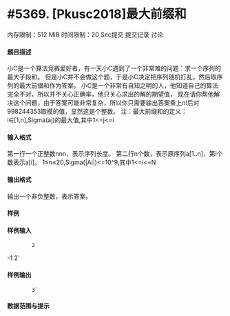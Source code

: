 
# #5369. [Pkusc2018]最大前缀和
内存限制：512 MiB 时间限制：20 Sec提交 提交记录 讨论
#### 题目描述
小C是一个算法竞赛爱好者，有一天小C遇到了一个非常难的问题：求一个序列的最大子段和。
但是小C并不会做这个题，于是小C决定把序列随机打乱，然后取序列的最大前缀和作为答案。
小C是一个非常有自知之明的人，他知道自己的算法完全不对，所以并不关心正确率，他只关心求出的解的期望值，
现在请你帮他解决这个问题，由于答案可能非常复杂，所以你只需要输出答案乘上n!后对998244353取模的值，显然这是个整数。
注：最大前缀和的定义：i∈[1,n],Sigma(aj)的最大值,其中1<=j<=i


#### 输入格式
第一行一个正整数nnn，表示序列长度。
第二行n个数，表示原序列a[1..n]，第i个数表示a[i]。
1≤n≤20,Sigma(|Ai|)<=10^9,其中1<=i<=N


#### 输出格式
输出一个非负整数，表示答案。


#### 样例

#### 样例输入

			2
-1 2`
#### 样例输出

			3`
#### 数据范围与提示

